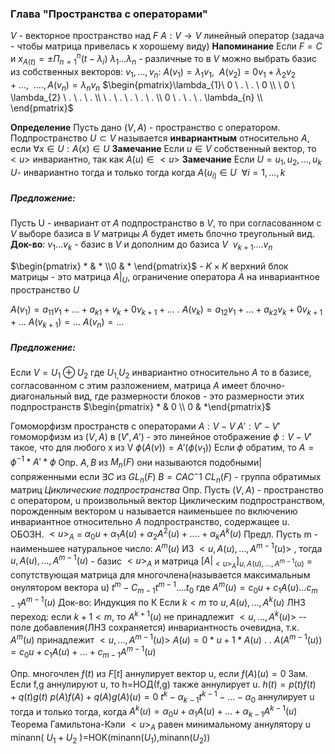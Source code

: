 ### Глава "Пространства с операторами"
$V$ - векторное пространство над $F$
$A: V \rightarrow V$ линейный оператор (задача - чтобы матрица привелась к хорошему виду)
**Напоминание**
Если $F = C$ и $x_{A(t)} = \pm \Pi_{n=1}^n(t-\lambda_i)$
$\lambda_1...\lambda_n$ - различные
то в $V$ можно выбрать базис из собственных векторов:
$v_1,...,v_n$:
$A(v_1)=\lambda_{1}v_{1}, \ \ A(v_{2}) = 0v_1+\lambda_{2}v_{2}+...,\ \ ....,A(v_n)=\lambda_{n}v_{n}$
$\begin{pmatrix}\lambda_{1}\ 0 \ . \ . \ 0 \\ \ 0 \ \lambda_{2} \ . \ . \ . \\ \ . \ . \ . \ . \ . \\ 0 \ . \ . \ . \lambda_{n} \\ \end{pmatrix}$

**Определение** Пусть дано $(V,A)$ - пространство с оператором.
Подпространство $U \subset V$ называется **инвариантным** относительно $А$, если $\forall x \in U : A(х) \in U$ 
**Замечание**
Если $u \in V$ собственный вектор, то $<u>$ инвариантно, так как $A(u) \in <u>$
**Замечание**
Если $U=u_1, u_2,...,u_k$
$U$- инвариантно тогда и только тогда когда $A(u_{i)} \in U \ \ \forall i=1,...,k$
##### **Предложение**: 
Пусть U - инвариант от $А$ подпространство в $V$, то при согласованном с $V$ выборе базиса в $V$ матрицы $А$ будет иметь блочно треугольный вид.
**Док-во**:
$v_{1} ...v_k$ - базис в $V$ и дополним до базиса $V \ \ v_{k+1}....v_n$
 
$\begin{pmatrix} * & * \\0 & * \end{pmatrix}$ - $K\times K$ верхний блок матрицы - это матрица $A|_U$, ограничение оператора $А$ на инвариантное пространство $U$ 

$A(v_1)=a_{11}v_1+...+a_{k1}+v_{k}+0v_{k+1}+...$
.
$A(v_k)=a_{12}v_{1}+...+a_{k2}v_k+0v_{k+1}+...$
$A(v_{k+1})=...$
$A(v_{n})=...$

##### **Предложение**:
Если $V=U_{1}\oplus U_{2}$ где $U_{1,}U_{2}$ инвариантно относительно $А$
то в базисе, согласованном с этим разложением, матрица $А$ имеет блочно-диагональный вид, где размерности блоков - это размерности этих подпространств
$\begin{pmatrix} * & 0 \\ 0 & *\end{pmatrix}$


Гомоморфизм пространств с операторами
$A:V-V$ 
$A':V'-V'$
гомоморфизм из $(V,A)$ в $(V',A')$ - это линейное отображение $\phi:V-V'$ такое, что для любого х из V $\phi(A(v))=A'(\phi(v_1))$
Если $\phi$ обратим, то $А=\phi^{-1}*A'*\phi$
Опр. $A,B$ из $M_n(F)$ они называются подобными|сопряженными если $\exists C$ из $GL_n(F)$   $B=CAC^-1$
$CL_n(F)$ - группа обратимых матриц
*Циклические подпространства*
Опр. Пусть $(V,A)$ - пространство с оператором, u произвольный вектор
Циклическим подпространством, порожденным вектором u называется наименьшее по включению инвариантное относительно $А$ подпространство, содержащее u.
ОБОЗН. $<u>_A$ = ${\alpha_0u+\alpha_{1}A(u)+\alpha_{2}A^2(u)+....+\alpha_kA^k(u)}$
Предл. Пусть m - наименьшее натуральное число: $A^m(u)$ ИЗ $<u,A(u),..., A^{m-1}(u)>$ , тогда $u,A(u),..., A^{m-1}(u)$ - базис $<u>_A$ 
и матрица $[A|_{<u>_A}]_{u,A(u),...,A^{m-1}(u)}$ = сопутствующая матрица для многочлена(называется максимальным онулятором вектора u) $t^m-C_{m-1}t^{m-1}....t_0$ где $A^m(u)=c_0u+c_1A(u)...c_{m-1}A^{m-1}(u)$ 
Док-во:
Индукция по К
Если $k<m$ то $u, A(u),...,A^k(u)$ ЛНЗ
переход: если $k+1<m$, то $A^{k+1}(u)$ не принадлежит $<u,...,A^k(u)>$ -- поле добавления(ЛНЗ сохраняется)
инвариантность очевидна, т.к. $A^m(u)$ принадлежит $<u,...,A^{m-1}(u)>$ 
$A(u)=0*u+1*A(u)$
.
.
$A(A^{m-1}(u))=c_0u+c_1A(u)+...+c_{m-1}A^{m-1}(u)$ 

Опр. многочлен $f(t)$ из $F[t]$ аннулирует вектор u, если $f(A)(u)=0$
Зам. Если f,g аннулируют u, то h=НОД(f,g) также аннулирует u.
$h(t)=p(t)f(t)+q(t)g(t)$  $p(A)f(A)+q(A)g(A)(u)=0$ 
$t^{k}-\alpha_{k-1}t^{k-1}-...-\alpha_0$ аннулирует u тогда и только тогда, когда $A^k(u)=\alpha_0u+\alpha_1A(u)+...+\alpha_{k-1}A^{k-1}(u)$ 
Теорема Гамильтона-Кэли
$<u>_A$ равен минимальному аннулятору u
minann( $U_1+U_2$ )=HOK(minann$(U_1)$,minann$(U_2)$)
